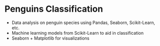 # Penguins Classification
- Data analysis on penguin species using Pandas, Seaborn, Scikit-Learn, etc. 
- Machine learning models from Scikit-Learn to aid in classification
- Seaborn + Matplotlib for visualizations
